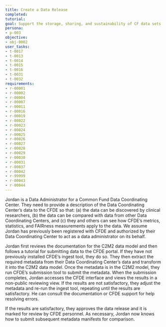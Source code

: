 ```yaml
---
title: Create a Data Release
completed:
tutorial:
goal: Support the storage, sharing, and sustainability of CF data sets
persona:
- p-003
objective:
- obj-0002
user_tasks:
- t-0017
- t-0013
- t-0014
- t-0015
- t-0016
- t-0031
- t-0032
requirements:
- r-00001
- r-00002
- r-00004
- r-00007
- r-00011
- r-00016
- r-00019
- r-00022
- r-00023
- r-00024
- r-00025
- r-00026
- r-00027
- r-00028
- r-00029
- r-00030
- r-00031
- r-00037
- r-00042
- r-99999
- r-00043
- r-00044
---
```



Jordan is a Data Administrator for a Common Fund Data Coordinating Center. They need
to provide a description of the Data Coordinating Center’s data to the CFDE so that:
(a) the data can be discovered by clinical researchers, (b) the data can be compared
with data from other Data Coordinating Centers, and (c) they and others can see how
CFDE’s metrics, statistics, and FAIRness measurements apply to the data. We assume
Jordan has previously been registered with CFDE and authorized by their Data
Coordinating Center to act as a data administrator on its behalf.

Jordan first reviews the documentation for the C2M2 data model and then follows a tutorial for
submitting data to the CFDE portal. If they have not
previously installed CFDE’s ingest tool, they do so. They then extract the required
metadata from their Data Coordinating Center’s data and transform it into the C2M2
data model. Once the metadata is in the C2M2 model, they run CFDE’s submission tool to
submit the metadata. When the submission completes, Jordan accesses the CFDE interface
and views the results in a non-public reviewing view. If the results are not
satisfactory, they adjust the metadata and re-run the ingest tool, repeating until
the results are satisfactory. He can consult the documentation or CFDE support for help resolving errors.

If the results are satisfactory, they approves the data
release and it is marked for review by CFDE personnel. As necessary, Jordan now knows how to submit subsequent metadata manifests for comparison.



<!-- some details to add:

Data administrator: uses the CFDE Submission Tool to make a Data Submission

A data administrator or their designee should be able to:

DONE t-0013 - is this C2M2 documentation
    - Consult documentation about building their metadata manifest

DONE assuming this is a tutorial of the data submission process - t-0031
    - Follow a minimal example/tutorial for building a metadata manifest

DONE this still sounds like C2M2 documentation - t-0013
    - Consult technical documentation for in depth model information

DONE t-0015
    - Submit a metadata manifest into the submission tool

DONE r-00025 - a req of t-0015
    - Be authenticated as an approved data submitter

DONE r-00028 - a req of t-0015
    - Be notified of errors that make their manifest incompatible with the model

DONE this is a new req (specifically the Globus part) - adding to t-0015 as r-00043
    - Be notified of errors that make their manifest unable to be submitted to the Globus endpoint

DONE this still sounds like C2M2 documentation - t-0013
    - Consult documentation on how to resolve any errors

DONE this is new - t-0032
    - Be able to contact CFDE support if they cannot resolve errors

DONE this looks like new req for t-0015. r-00044
    Receive notification of successful submission of the manifest

DONE this is a new task? or just starting the process over? not sure what feature allows comparison of datasets - not going to make this a separate task yet.
    Submit subsequent metadata manifests for comparison -->
